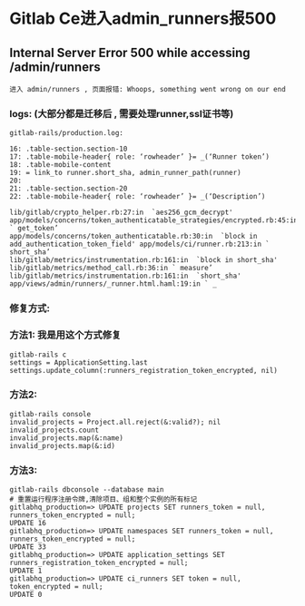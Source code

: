 # Gitlab Ce进入admin_runners报500


## Internal Server Error 500 while accessing /admin/runners
    
    进入 admin/runners , 页面报错: Whoops, something went wrong on our end


### logs:  (大部分都是迁移后 , 需要处理runner,ssl证书等)
```shell
gitlab-rails/production.log:

16: .table-section.section-10
17: .table-mobile-header{ role: ‘rowheader’ }= _(‘Runner token’)
18: .table-mobile-content
19: = link_to runner.short_sha, admin_runner_path(runner)
20:
21: .table-section.section-20
22: .table-mobile-header{ role: ‘rowheader’ }= _(‘Description’)

lib/gitlab/crypto_helper.rb:27:in  `aes256_gcm_decrypt' app/models/concerns/token_authenticatable_strategies/encrypted.rb:45:in ` get_token’
app/models/concerns/token_authenticatable.rb:30:in  `block in add_authentication_token_field' app/models/ci/runner.rb:213:in ` short_sha’
lib/gitlab/metrics/instrumentation.rb:161:in  `block in short_sha' lib/gitlab/metrics/method_call.rb:36:in ` measure’
lib/gitlab/metrics/instrumentation.rb:161:in  `short_sha' app/views/admin/runners/_runner.html.haml:19:in ` _
```


### 修复方式:
### 方法1: 我是用这个方式修复
```shell
gitlab-rails c
settings = ApplicationSetting.last
settings.update_column(:runners_registration_token_encrypted, nil)

```
### 方法2:
```shell
gitlab-rails console
invalid_projects = Project.all.reject(&:valid?); nil
invalid_projects.count
invalid_projects.map(&:name)
invalid_projects.map(&:id)

```

### 方法3:
```shell
gitlab-rails dbconsole --database main
# 重置运行程序注册令牌,清除项目、组和整个实例的所有标记
gitlabhq_production=> UPDATE projects SET runners_token = null, runners_token_encrypted = null;
UPDATE 16
gitlabhq_production=> UPDATE namespaces SET runners_token = null, runners_token_encrypted = null;
UPDATE 33
gitlabhq_production=> UPDATE application_settings SET runners_registration_token_encrypted = null;
UPDATE 1
gitlabhq_production=> UPDATE ci_runners SET token = null, token_encrypted = null;
UPDATE 0
```
